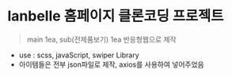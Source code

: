 lanbelle 홈페이지 클론코딩 프로젝트    
============ 
>main 1ea, sub(전제품보기) 1ea 반응형웹으로 제작   


- use : scss, javaScript, swiper Library   
- 아이템들은 전부 json파일로 제작, axios를 사용하여 넣어주었음   
